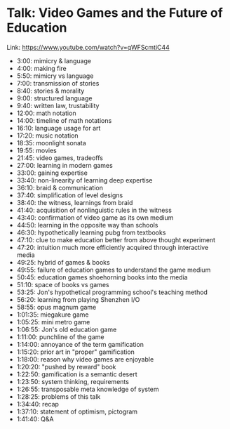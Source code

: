 # Talk: Video Games and the Future of Education

Link: https://www.youtube.com/watch?v=qWFScmtiC44

- 3:00: mimicry & language
- 4:00: making fire
- 5:50: mimicry vs language
- 7:00: transmission of stories
- 8:40: stories & morality
- 9:00: structured language
- 9:40: written law, trustability
- 12:00: math notation
- 14:00: timeline of math notations
- 16:10: language usage for art
- 17:20: music notation
- 18:35: moonlight sonata
- 19:55: movies
- 21:45: video games, tradeoffs
- 27:00: learning in modern games
- 33:00: gaining expertise
- 33:40: non-linearity of learning deep expertise
- 36:10: braid & communication
- 37:40: simplification of level designs
- 38:40: the witness, learnings from braid
- 41:40: acquisition of nonlinguistic rules in the witness
- 43:40: confirmation of video game as its own medium
- 44:50: learning in the opposite way than schools
- 46:30: hypothetically learning pubg from textbooks
- 47:10: clue to make education better from above thought experiment
- 47:20: intuition much more efficiently acquired through interactive media
- 49:25: hybrid of games & books
- 49:55: failure of education games to understand the game medium
- 50:45: education games shoehorning books into the media
- 51:10: space of books vs games
- 53:25: Jon's hypothetical programming school's teaching method
- 56:20: learning from playing Shenzhen I/O
- 58:55: opus magnum game
- 1:01:35: miegakure game
- 1:05:25: mini metro game
- 1:06:55: Jon's old education game
- 1:11:00: punchline of the game
- 1:14:00: annoyance of the term gamification
- 1:15:20: prior art in "proper" gamification
- 1:18:00: reason why video games are enjoyable
- 1:20:20: "pushed by reward" book
- 1:22:50: gamification is a semantic desert
- 1:23:50: system thinking, requirements
- 1:26:55: transposable meta knowledge of system
- 1:28:25: problems of this talk
- 1:34:40: recap
- 1:37:10: statement of optimism, pictogram
- 1:41:40: Q&A
